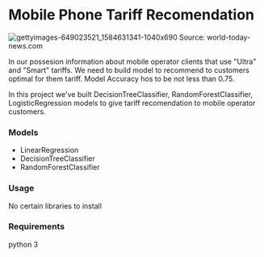 # Mobile Phone Tariff Recomendation

![gettyimages-649023521_1584631341-1040x690](https://user-images.githubusercontent.com/92801594/155892582-937433a2-0631-4458-b0fa-160a899dba33.jpg)
Source: world-today-news.com

In our possesion information about mobile operator clients that use "Ultra" and "Smart" tariffs. We need to build model to recommend to customers optimal for them tariff. Model Accuracy hos to be not less than 0.75.

In this project we've built DecisionTreeClassifier, RandomForestClassifier, LogisticRegression models to give tariff recomendation to mobile operator customers.

### Models
- LinearRegression
- DecisionTreeClassifier
- RandomForestClassifier

### Usage
No certain libraries to install

### Requirements
python 3

